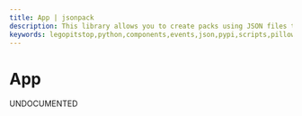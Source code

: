 ```yaml
---
title: App | jsonpack
description: This library allows you to create packs using JSON files to configure your Python Application.
keywords: legopitstop,python,components,events,json,pypi,scripts,pillow,pack,manifests,pythonpackage,schemaser
---
```


# App

UNDOCUMENTED
